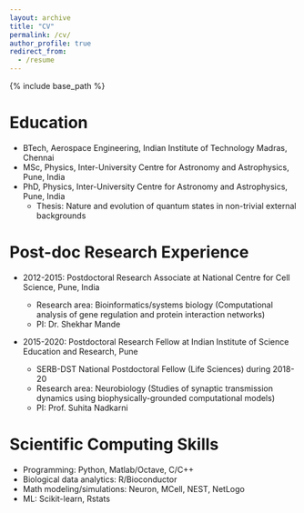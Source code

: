 ```yaml
---
layout: archive
title: "CV"
permalink: /cv/
author_profile: true
redirect_from:
  - /resume
---
```


{% include base_path %}

Education
======
* BTech, Aerospace Engineering, Indian Institute of Technology Madras, Chennai
* MSc, Physics, Inter-University Centre for Astronomy and Astrophysics, Pune, India
* PhD, Physics, Inter-University Centre for Astronomy and Astrophysics, Pune, India
   * Thesis: Nature and evolution of quantum states in non-trivial external backgrounds

Post-doc Research Experience
======
* 2012-2015: Postdoctoral Research Associate at National Centre for Cell Science, Pune, India
  * Research area: Bioinformatics/systems biology (Computational analysis of gene regulation and protein interaction networks)
  * PI: Dr. Shekhar Mande

* 2015-2020: Postdoctoral Research Fellow at Indian Institute of Science Education and Research, Pune
  * SERB-DST National Postdoctoral Fellow (Life Sciences) during 2018-20
  * Research area: Neurobiology (Studies of synaptic transmission dynamics using biophysically-grounded computational models)
  * PI: Prof. Suhita Nadkarni
  
Scientific Computing Skills
======
* Programming: Python, Matlab/Octave, C/C++
* Biological data analytics: R/Bioconductor
* Math modeling/simulations: Neuron, MCell, NEST, NetLogo
* ML: Scikit-learn, Rstats


